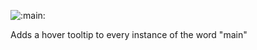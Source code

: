 ![:main:](https://cdn.discordapp.com/attachments/797106170082099281/1065892911088140338/emoji.png)

Adds a hover tooltip to every instance of the word "main"
